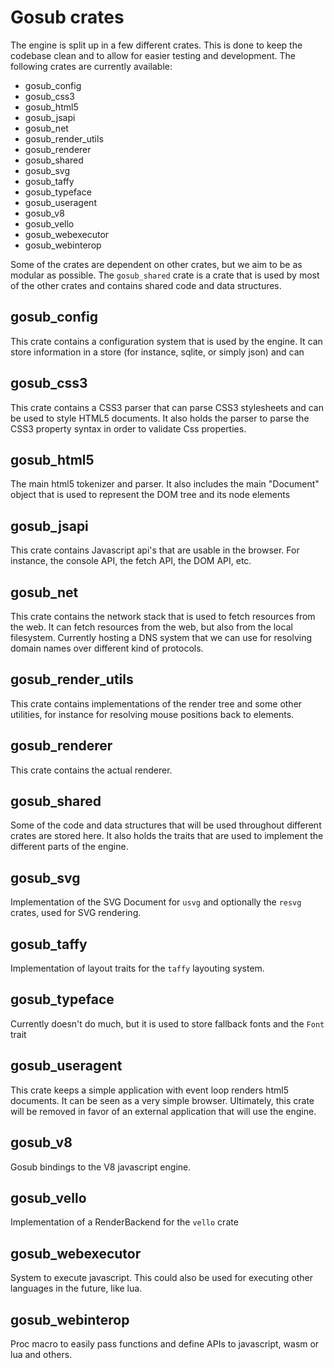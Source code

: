 # Gosub crates

The engine is split up in a few different crates. This is done to keep the codebase clean and to allow for easier testing and development. The following crates are currently available:

* gosub_config
* gosub_css3
* gosub_html5
* gosub_jsapi
* gosub_net
* gosub_render_utils
* gosub_renderer
* gosub_shared
* gosub_svg
* gosub_taffy
* gosub_typeface
* gosub_useragent
* gosub_v8
* gosub_vello
* gosub_webexecutor
* gosub_webinterop

Some of the crates are dependent on other crates, but we aim to be as modular as possible. The `gosub_shared` crate is a crate that is used by most of the other crates and contains shared code and data structures.


## gosub_config
This crate contains a configuration system that is used by the engine. It can store information in a store (for instance, sqlite, or simply json) and can 

## gosub_css3
This crate contains a CSS3 parser that can parse CSS3 stylesheets and can be used to style HTML5 documents. It also holds the parser to parse the CSS3 property syntax in order to validate Css properties. 

## gosub_html5
The main html5 tokenizer and parser. It also includes the main "Document" object that is used to represent the DOM tree and its node elements

## gosub_jsapi
This crate contains Javascript api's that are usable in the browser. For instance, the console API, the fetch API, the DOM API, etc. 

## gosub_net
This crate contains the network stack that is used to fetch resources from the web. It can fetch resources from the web, but also from the local filesystem. Currently hosting a DNS system that we can use for resolving domain names over different kind of protocols.

## gosub_render_utils
This crate contains implementations of the render tree and some other utilities, for instance for resolving mouse positions back to elements.

## gosub_renderer
This crate contains the actual renderer.

## gosub_shared
Some of the code and data structures that will be used throughout different crates are stored here. It also holds the traits that are used to implement the different parts of the engine.

## gosub_svg
Implementation of the SVG Document for `usvg` and optionally the `resvg` crates, used for SVG rendering.

## gosub_taffy
Implementation of layout traits for the `taffy` layouting system.

## gosub_typeface
Currently doesn't do much, but it is used to store fallback fonts and the `Font` trait

## gosub_useragent
This crate keeps a simple application with event loop renders html5 documents. It can be seen as a very simple browser. Ultimately, this crate will be removed in favor of an external application that will use the engine. 

## gosub_v8
Gosub bindings to the V8 javascript engine.

## gosub_vello
Implementation of a RenderBackend for the `vello` crate

## gosub_webexecutor
System to execute javascript. This could also be used for executing other languages in the future, like lua.

## gosub_webinterop
Proc macro to easily pass functions and define APIs to javascript, wasm or lua and others.